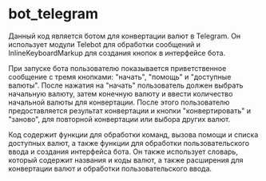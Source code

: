 # bot_telegram
Данный код является ботом для конвертации валют в Telegram. Он использует модули Telebot для обработки сообщений и InlineKeyboardMarkup для создания кнопок в интерфейсе бота.

При запуске бота пользователю показывается приветственное сообщение с тремя кнопками: "начать", "помощь" и "доступные валюты". После нажатия на "начать" пользователь должен выбрать начальную валюту, затем конечную валюту и ввести количество начальной валюты для конвертации. После этого пользователю предоставляется результат конвертации и кнопки "конвертировать" и "заново", для повторной конвертации или выбора других валют.

Код содержит функции для обработки команд, вызова помощи и списка доступных валют, а также функции для обработки пользовательского ввода и создания интерфейса бота. Он также использует словарь, который содержит названия и коды валют, а также расширения для конвертации валют и обработки пользовательского ввода.